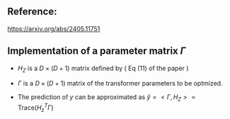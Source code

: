 ## Reference:

 https://arxiv.org/abs/2405.11751


## Implementation of a parameter matrix $\Gamma$ 

* $H_Z$ is a $D \times (D+1)$ matrix defined by ( Eq (11) of the paper )

* $\Gamma$ is a $D \times (D+1)$ matrix of the transformer parameters to be optmized.

* The prediction of $y$ can be approximated as $\hat{y} = < \Gamma, H_Z> = \mbox{Trace}( H_z^T \Gamma )$